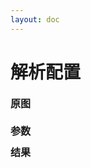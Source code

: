 ```yaml
---
layout: doc
---
```

# 解析配置

<script setup lang="ts">
import { ref, onMounted } from 'vue';
import { Plus, Warning } from '@element-plus/icons-vue'; 
import { BlindWatermark } from '../../../../src';

const imageUrl = ref('');
const theme = ref('light');
const compositeOperation = ref('overlay');
const compositeTimes = ref(4);
const fillColor = ref('#000');
const resultImageUrl = ref('');

const compositeOperations = [
  'source-over',
  'source-in',
  'source-out',
  'source-atop',
  'destination-over',
  'destination-in',
  'destination-out',
  'destination-atop',
  'lighter',
  'copy',
  'xor',
  'multiply',
  'screen',
  'overlay',
  'darken',
  'lighten',
  'color-dodge',
  'color-burn',
  'hard-light',
  'soft-light',
  'difference',
  'exclusion',
  'hue',
  'saturation',
  'color',
  'luminosity'
];

onMounted(() => {
});

const handleChangeImageSuccess = (uploadFile) => {
  imageUrl.value = uploadFile.url;
  handleDecode();
};

const handleChangeTheme = () => {
  if (theme.value === 'light') {
    compositeOperation.value = 'overlay';
    compositeTimes.value = 4;
    fillColor.value = '#000';
  } else {
    compositeOperation.value = 'overlay';
    compositeTimes.value = 3;
    fillColor.value = '#fff';
  }
  handleDecode();
};

const handleChangeCompositeOperation = () => {
  handleDecode();
};

const handleChangeCompositeTimes = () => {
  handleDecode();
};

const handleChangeFillColor = () => {
  handleDecode();
};

const handleDecode = () => {
  BlindWatermark.decode({
    fillColor: fillColor.value,
    compositeTimes: compositeTimes.value,
    compositeOperation: compositeOperation.value,
    url: imageUrl.value,
    onSuccess: (imageBase64) => {
      resultImageUrl.value = imageBase64;
    }
  });
};
</script>

<div>
  <div class="title">原图</div>
  <el-space>
    <el-upload
      style="display: inline-block"
      list-type="picture-card"
      accept="image/*"
      :auto-upload="false"
      :show-file-list="false"
      :on-change="handleChangeImageSuccess"
    >
      <el-icon><Plus /></el-icon>
    </el-upload>
    <el-image
      v-if="imageUrl"
      style="width: 148px; height: 148px"
      :src="imageUrl"
      :preview-src-list="[imageUrl]"
    />
  </el-space>
  <div class="title">参数</div>

  <el-descriptions :column="1" border>
    <el-descriptions-item label="Theme">
      <el-radio-group v-model="theme" @change="handleChangeTheme">
        <el-radio-button label="Light" value="light" />
        <el-radio-button label="Dark" value="dark" />
      </el-radio-group>
    </el-descriptions-item>
    <el-descriptions-item label="CompositeOperation">
      <el-select style="width: 400px" v-model="compositeOperation" filterable placeholder="please input composite operation" @change="handleChangeCompositeOperation">
        <el-option v-for="item in compositeOperations" :key="item" :label="item" :value="item" />
      </el-select>
    </el-descriptions-item>
    <el-descriptions-item label="CompositeTimes">
      <el-input-number v-model="compositeTimes" @change="handleChangeCompositeTimes" />
    </el-descriptions-item>
    <el-descriptions-item label="FillColor">
      <el-color-picker v-model="fillColor" @change="handleChangeFillColor" />
    </el-descriptions-item>
  </el-descriptions>

  <div class="title">结果</div>
  <el-image
    style="width: 400px; height: 400px"
    :src="resultImageUrl"
    :preview-src-list="[resultImageUrl]"
    fit="cover"
  />
</div>

<el-backtop></el-backtop>

<style scoped>
.title {
  color: var(--el-text-color-primary);
  font-size: 16px;
  font-weight: bold;
  margin: 10px 0;
}
</style>
